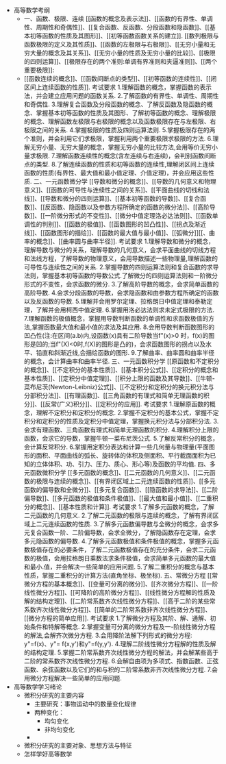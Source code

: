 - 高等数学考纲
	- 一、函数、极限、连续
	  [[函数的概念及表示法]]、[[函数的有界性、单调性、周期性和奇偶性]]、[[复合函数、反函数、分段函数和隐函数]]、[[基本初等函数的性质及其图形]]、[[初等函数函数关系的建立]].
	  [[数列极限与函数极限的定义及其性质]]、[[函数的左极限与右极限]]、[[无穷小量和无穷大量的概念及其关系]]、[[无穷小量的性质及无穷小量的比较]]、[[极限的四则运算]]、[[极限存在的两个准则:单调有界准则和夹逼准则]]、[[两个重要极限]]:
	- [[函数连续的概念]]、[[函数间断点的类型]]、[[初等函数的连续性]]、[[闭区间上连续函数的性质]].
	  考试要求
	  1.理解函数的概念，掌握函数的表示法，并会建立应用问题的函数关系.
	  2.了解函数的有界性、单调性、周期性和奇偶性.
	  3.理解复合函数及分段函数的概念、了解反函数及隐函数的概念、掌握基本初等函数的性质及其图形、了解初等函数的概念、理解极限的概念、理解函数左极限与右极限的概念以及函数极限存在与左极限、右极限之间的关系.
	  4.掌握极限的性质及四则运算法则.
	  5.掌握极限存在的两个准则，并会利用它们求极限，掌握利用两个重要极限求极限的方法.
	  6.理解无穷小量、无穷大量的概念，掌握无穷小量的比较方法,会用等价无穷小量求极限.
	  7.理解函数连续性的概念(含左连续与右连续)，会判别函数间断点的类型.
	  8.了解连续函数的性质和初等函数的连续性,理解闭区间上连续函数的性质(有界性、最大值和最小值定理、介值定理)，并会应用这些性质.
	  二、一元函数微分学
	  [[导数和微分的概念]]、[[导数的几何意义和物理意义]]、[[函数的可导性与连续性之间的关系]]、[[平面曲线的切线和法线]]、[[导数和微分的四则运算]]、[[基本初等函数的导数]]、[[复合函数]]、[[反函数、隐函数以及参数方程所确定的函数的微分法]]、[[高阶导数]]、[[一阶微分形式的不变性]]、[[微分中值定理洛必达法则]]、[[函数单调性的判别]]、[[函数的极值]]、[[函数图形的凹凸性]]、[[拐点及渐近线]]、[[函数图形的描绘]]、[[函数的最大值与最小值]]、[[弧微分]][[、曲率的概念]]、[[曲率圆与曲率半径]].
	  考试要求
	  1.理解导数和微分的概念，理解导数与微分的关系，理解导数的几何意义，会求平面曲线的切线方程和法线方程，了解导数的物理意义，会用导数描述一些物理量,理解函数的可导性与连续性之间的关系.
	  2.掌握导数的四则运算法则和复合函数的求导法则，掌握基本初等函数的导数公式.了解微分的四则运算法则和一阶微分形式的不变性，会求函数的微分.
	  3.了解高阶导数的概念，会求简单函数的高阶导数.
	  4.会求分段函数的导数，会求隐函数和由参数方程所确定的函数以及反函数的导数.
	  5.理解并会用罗尔定理、拉格朗日中值定理和泰勒定理，了解并会用柯西中值定理.
	  6.掌握用洛必达法则求未定式极限的方法.
	  7.理解函数的极值概念，掌握用导数判断函数的单调性和求函数极值的方法,掌握函数最大值和最小值的求法及其应用.
	  8.会用导数判断函数图形的凹凸性(注:在区间(a.b)内,设函数(x)具有二阶导数当f"(x)>0 时，f(x)的图形是凹的;当f"(X)<0时,f(X)的图形是凸的)，会求函数图形的拐点以及水平、铅直和斜渐近线,会描绘函数的图形.
	  9.了解曲率、曲率圆和曲率半径的概念，会计算曲率和曲率半径.
	  三、一元函数积分学
	  [[原函数和不定积分的概念]]、[[不定积分的基本性质]]、[[基本积分公式]]、[[定积分的概念和基本性质]]、[[定积分中值定理]]、[[积分上限的函数及其导数]]、[[牛顿-菜布尼茨(Newton-Leibniz)公式]]、[[不定积分和定积分的换元积分法与分部积分法]]、[[有理函数]]、[[三角函数的有理式和简单无理函数的积分]]、[[反常(广义)积分]]、[[定积分的应用]].
	  考试要求
	  1.理解原函数的概念，理解不定积分和定积分的概念.
	  2.掌握不定积分的基本公式，掌握不定积分和定积分的性质及定积分中值定理，掌握换元积分法与分部积分法.
	  3.会求有理函数、三角函数有理式和简单无理函数的积分.
	  4.理解积分上限的函数，会求它的导数，掌握牛顿一菜布尼茨公式.
	  5.了解反常积分的概念，会计算反常积分.
	  6.掌握用定积分表达和计算一些几何量与物理量(平面图形的面积、平面曲线的弧长、旋转体的体积及侧面积、平行截面面积为已知的立体体积、功、引力、压力、质心、形心等)及函数的平均值.
	  四、多元函数微积分学
	  [[多元函数的概念]]、[[二元函数的几何意义]]、[[二元函数的极限与连续的概念]]、[[有界闭区域上二元连续函数的性质]]、[[多元函数的偏导数和全微分]]、[[多元复合函数]]、[[隐函数的求导法]]、[[二阶偏导数]]、[[多元函数的极值和条件极值]]、[[最大值和最小值]]、[[二重积分的概念]]、[[基本性质和计算]].
	  考试要求
	  1.了解多元函数的概念，了解二元函数的几何意义.
	  2.了解二元函数的极限与连续的概念，了解有界闭区域上二元连续函数的性质.
	  3.了解多元函数偏导数与全微分的概念，会求多元复合函数一阶、二阶偏导数，会求全微分，了解隐函数存在定理，会求多元隐函数的偏导数.
	  4.了解多元函数极值和条件极值的概念，掌握多元函数极值存在的必要条件，了解二元函数极值存在的充分条件，会求二元函数的极值，会用拉格朗日乘数法求条件极值，会求简单多元函数的最大值和最小.值，并会解决一些简单的应用问题.
	  5.了解二重积分的概念与基本性质，掌握二重积分的计算方法(直角坐标、极坐标).
	  五、常微分方程
	  [[常微分方程的基本概念]]、[[变量可分离的微分]]、[[齐次微分方程]]、[[一阶线性微分方程]]、[[可降阶的高阶微分方程]]、[[线性微分方程解的性质及解的结构定理]]、[[二阶常系数齐次线性微分方程]]、[[高于二阶的某些常系数齐次线性微分方程]]、[[简单的二阶常系数非齐次线性微分方程]]、[[微分方程的简单应用]].
	  考试要求
	  1.了解微分方程及其阶、解、通解、初始条件和特解等概念.
	  2.掌握变量可分离的微分方程及一-阶线性微分方程的解法,会解齐次微分方程.
	  3.会用降阶法解下列形式的微分方程: y"=f(x)、y"= f(x,y')和y"=f(y,y').
	  4.理解二阶线性微分方程解的性质及解的结构定理.
	  5.掌握二阶常系数齐次线性微分方程的解法，并会解某些高于二阶的常系数齐次线性微分方程.
	  6.会解自由项为多项式、指数函数、正弦函数、余弦函数以及它们的和与积的二阶常系数非齐次线性微分方程.
	  7.会用微分方程解决一些简单的应用问题.
- 高等数学学习绪论
	- 微积分研究的主要内容
		- 主要研究：事物运动中的数量变化规律
		- 两种变化：
			- 均匀变化
			- 非均匀变化
		-
	- 微积分研究的主要对象、思想方法与特征
	- 怎样学好高等数学